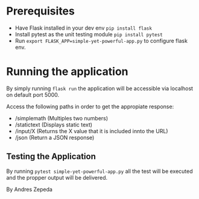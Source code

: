 # Prerequisites

- Have Flask installed in your dev env `pip install flask`
- Install pytest as the unit testing module `pip install pytest`
- Run `export FLASK_APP=simple-yet-powerful-app.py` to configure flask env.

# Running the application
By simply running `flask run` the application will be accessible via localhost on default port 5000.

Access the following paths in order to get the appropiate response:
- /simplemath (Multiples two numbers)
- /statictext (Displays static text)
- /input/X (Returns the X value that it is included innto the URL)
- /json (Return a JSON response)

## Testing the Application
By running `pytest simple-yet-powerful-app.py` all the test will be executed and the propper output will be delivered.

By Andres Zepeda